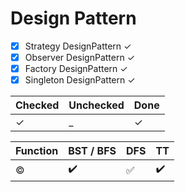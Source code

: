 # Design Pattern #

- [X] Strategy DesignPattern &check;
- [X] Observer DesignPattern &check;
- [X] Factory  DesignPattern &check;
- [X] Singleton  DesignPattern &check;

|Checked|Unchecked|Done
|---|---|---|
|&check;|_|&check;|

Function | BST / BFS | DFS | TT
:------------ | :-------------| :-------------| :-------------
&copy; | :heavy_check_mark: |  :white_check_mark: | :heavy_check_mark: